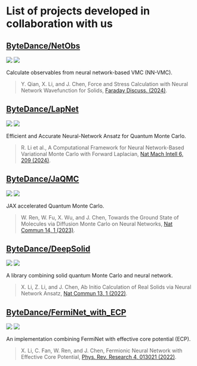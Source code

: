 # List of projects developed in collaboration with us

## [ByteDance/NetObs](https://github.com/bytedance/netobs)

![](https://img.shields.io/github/stars/bytedance/netobs?style=flat)
![](https://img.shields.io/github/last-commit/bytedance/netobs)

Calculate observables from neural network-based VMC (NN-VMC).

> Y. Qian, X. Li, and J. Chen, Force and Stress Calculation with Neural Network Wavefunction for Solids, [Faraday Discuss. (2024)](https://doi.org/10.1039/D4FD00071D).


## [ByteDance/LapNet](https://github.com/bytedance/LapNet)

![](https://img.shields.io/github/stars/bytedance/lapnet?style=flat)
![](https://img.shields.io/github/last-commit/bytedance/lapnet)

Efficient and Accurate Neural-Network Ansatz for Quantum Monte Carlo.

> R. Li et al., A Computational Framework for Neural Network-Based Variational Monte Carlo with Forward Laplacian, [Nat Mach Intell 6, 209 (2024)](https://doi.org/10.1038/s42256-024-00794-x).

## [ByteDance/JaQMC](https://github.com/bytedance/jaqmc)

![](https://img.shields.io/github/stars/bytedance/jaqmc?style=flat)
![](https://img.shields.io/github/last-commit/bytedance/jaqmc)

JAX accelerated Quantum Monte Carlo.

> W. Ren, W. Fu, X. Wu, and J. Chen, Towards the Ground State of Molecules via Diffusion Monte Carlo on Neural Networks, [Nat Commun 14, 1 (2023)](https://doi.org/10.1038/s41467-023-37609-3).

## [ByteDance/DeepSolid](https://github.com/bytedance/deepsolid)

![](https://img.shields.io/github/stars/bytedance/deepsolid?style=flat)
![](https://img.shields.io/github/last-commit/bytedance/deepsolid)

A library combining solid quantum Monte Carlo and neural network. 

> X. Li, Z. Li, and J. Chen, Ab Initio Calculation of Real Solids via Neural Network Ansatz, [Nat Commun 13, 1 (2022)](https://doi.org/10.1038/s41467-022-35627-1).

## [ByteDance/FermiNet_with_ECP](https://github.com/bytedance/FermiNet_with_ECP)

![](https://img.shields.io/github/stars/bytedance/FermiNet_with_ECP?style=flat)
![](https://img.shields.io/github/last-commit/bytedance/FermiNet_with_ECP)

An implementation combining FermiNet with effective core potential (ECP).

> X. Li, C. Fan, W. Ren, and J. Chen, Fermionic Neural Network with Effective Core Potential, [Phys. Rev. Research 4, 013021 (2022)](https://doi.org/10.1103/PhysRevResearch.4.013021).
